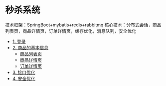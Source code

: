 # 秒杀系统
技术框架：SpringBoot+mybatis+redis+rabbitmq
核心技术：分布式会话，商品列表页，商品详情页，订单详情页，缓存优化，消息队列，安全优化

- [1. 登录](1-登录)
- [2. 商品的基本信息](2-商品的基本信息)
     - [商品列表页](#列表)
     - [商品详情页](#商品详情页)
     - [订单详情页](#订单详情页)
- [3. 接口优化](3-接口优化)     
- [4. 安全优化](4-安全优化)
